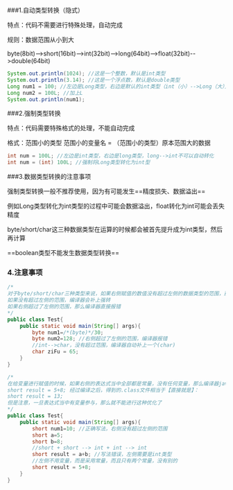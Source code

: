 ###1.自动类型转换（隐式）

特点：代码不需要进行特殊处理，自动完成

规则：数据范围从小到大

byte(8bit)-->short(16bit)-->int(32bit)-->long(64bit)-->float(32bit)-->double(64bit)

```java
System.out.println(1024); //这是一个整数，默认是int类型
System.out.println(3.14); //这是一个浮点数，默认是double类型
Long num1 = 100; //左边是Long类型，右边是默认的int类型（int（小）-->Long（大））
Long num2 = 100L; //加上L
System.out.println(num1);
```

###2.强制类型转换

特点：代码需要特殊格式的处理，不能自动完成

格式：范围小的类型  范围小的变量名 = （范围小的类型）原本范围大的数据

```java
int num = 100L; //左边是int类型，右边是long类型，long-->int不可以自动转化
int num = (int) 100L; //强制将Long类型转化为int型
```

###3.数据类型转换的注意事项

强制类型转换一般不推荐使用，因为有可能发生==精度损失、数据溢出==

例如Long类型转化为int类型的过程中可能会数据溢出，float转化为int可能会丢失精度

byte/short/char这三种数据类型在运算的时候都会被首先提升成为int类型，然后再计算

==boolean类型不能发生数据类型转换==

### 4.注意事项

```java
/*
对于byte/short/char三种类型来说，如果右侧赋值的数值没有超过左侧的数据类型的范围，那么java编译器将会自动隐含的为我们补上一个(byte)/(short)/(char)
如果没有超过左侧的范围，编译器会补上强转
如果右侧超过了左侧的范围，那么编译器直接报错
*/
public class Test{
    public static void main(String[] args){
        byte num1=/*(byte)*/30;
        byte num2=128; //右侧超过了左侧的范围，编译器报错
        //int-->char，没有超过范围，编译器自动补上一个(char)
        char ziFu = 65;
    }
}
```

```java
/*
在给变量进行赋值的时候，如果右侧的表达式当中全部都是常量，没有任何变量，那么编译器javac将会直接将若干个常量表达式进行计算得到结果
short result = 5+8; 经过编译之后，得到的.class文件相当于【直接就是】：
short result = 13;
但是注意，一旦表达式当中有变量参与，那么就不能进行这种优化了
*/
public class Test{
    public static void main(String[] args){
        short num1=10; //正确写法，右侧没有超过左侧的范围
        short a=5;
        short b=8;
        //short + short --> int + int --> int
        short result = a+b; //写法错误，左侧需要是int类型
        //左侧不用变量，而是采用常量，而且只有两个常量，没有别的
        short result = 5+8;
    }
}
```



